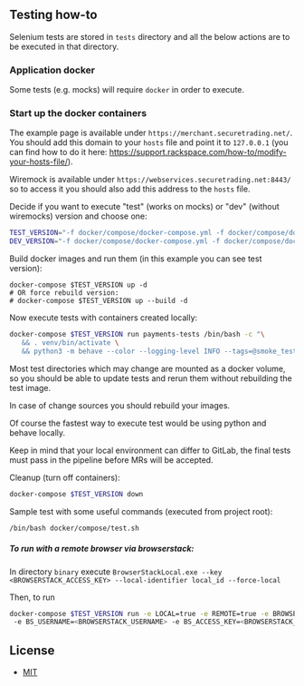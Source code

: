 ## Testing how-to

Selenium tests are stored in `tests` directory and all the below actions are to be executed in that directory.

### Application docker

Some tests (e.g. mocks) will require `docker` in order to execute.

### Start up the docker containers
The example page is available under `https://merchant.securetrading.net/`. You should add this domain to your `hosts` file
and point it to `127.0.0.1` (you can find how to do it here: https://support.rackspace.com/how-to/modify-your-hosts-file/).

Wiremock is available under `https://webservices.securetrading.net:8443/` so to access it you should also add this address
to the `hosts` file.

Decide if you want to execute "test" (works on mocks) or "dev" (without wiremocks) version and choose one:
```bash
TEST_VERSION="-f docker/compose/docker-compose.yml -f docker/compose/docker-compose.test.yml"
DEV_VERSION="-f docker/compose/docker-compose.yml -f docker/compose/docker-compose.dev.yml"
```

Build docker images and run them (in this example you can see test version):
```bash'
docker-compose $TEST_VERSION up -d
# OR force rebuild version:
# docker-compose $TEST_VERSION up --build -d
```

Now execute tests with containers created locally:
```bash
docker-compose $TEST_VERSION run payments-tests /bin/bash -c "\
   && . venv/bin/activate \
   && python3 -m behave --color --logging-level INFO --tags=@smoke_test_part_1"
```

Most test directories which may change are mounted as a docker volume, so you should be able to update tests and rerun them without rebuilding the test image.

In case of change sources you should rebuild your images.

Of course the fastest way to execute test would be using python and behave locally.

Keep in mind that your local environment can differ to GitLab, the final tests must pass in the pipeline before MRs will be accepted.

Cleanup (turn off containers):
```bash
docker-compose $TEST_VERSION down
```

Sample test with some useful commands (executed from project root):
```bash
/bin/bash docker/compose/test.sh
```

##### To run with a remote browser via browserstack:
In directory `binary` execute
`BrowserStackLocal.exe --key <BROWSERSTACK_ACCESS_KEY> --local-identifier local_id --force-local`

Then, to run
```bash
docker-compose $TEST_VERSION run -e LOCAL=true -e REMOTE=true -e BROWSER=Chrome -e BROWSER_VERSION=80.0 -e OS=Windows -e OS_VERSION=10
 -e BS_USERNAME=<BROWSERSTACK_USERNAME> -e BS_ACCESS_KEY=<BROWSERSTACK_ACCESS_KEY> tests poetry run behave features
```

## License

- [MIT](https://opensource.org/licenses/MIT)
